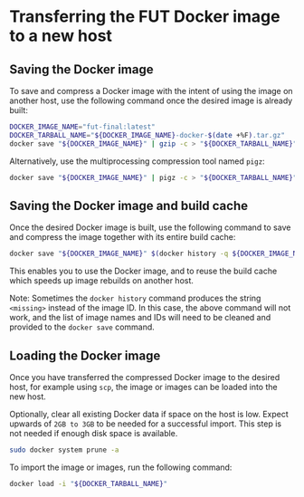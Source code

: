 # Transferring the FUT Docker image to a new host

## Saving the Docker image

To save and compress a Docker image with the intent of using the image on
another host, use the following command once the desired image is already built:

```bash
DOCKER_IMAGE_NAME="fut-final:latest"
DOCKER_TARBALL_NAME="${DOCKER_IMAGE_NAME}-docker-$(date +%F).tar.gz"
docker save "${DOCKER_IMAGE_NAME}" | gzip -c > "${DOCKER_TARBALL_NAME}"
```

Alternatively, use the multiprocessing compression tool named `pigz`:

```bash
docker save "${DOCKER_IMAGE_NAME}" | pigz -c > "${DOCKER_TARBALL_NAME}"
```

## Saving the Docker image and build cache

Once the desired Docker image is built, use the following command to save and
compress the image together with its entire build cache:

```bash
docker save "${DOCKER_IMAGE_NAME}" $(docker history -q ${DOCKER_IMAGE_NAME}) | pigz -c > "${DOCKER_TARBALL_NAME}"
```

This enables you to use the Docker image, and to reuse the build cache which
speeds up image rebuilds on another host.

Note: Sometimes the `docker history` command produces the string `<missing>`
instead of the image ID. In this case, the above command will not work, and the
list of image names and IDs will need to be cleaned and provided to the
`docker save` command.

## Loading the Docker image

Once you have transferred the compressed Docker image to the desired host, for
example using `scp`, the image or images can be loaded into the new host.

Optionally, clear all existing Docker data if space on the host is low. Expect
upwards of `2GB to 3GB` to be needed for a successful import. This step is not
needed if enough disk space is available.

```bash
sudo docker system prune -a
```

To import the image or images, run the following command:

```bash
docker load -i "${DOCKER_TARBALL_NAME}"
```
